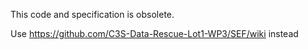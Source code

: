 This code and specification is obsolete.

Use https://github.com/C3S-Data-Rescue-Lot1-WP3/SEF/wiki instead
